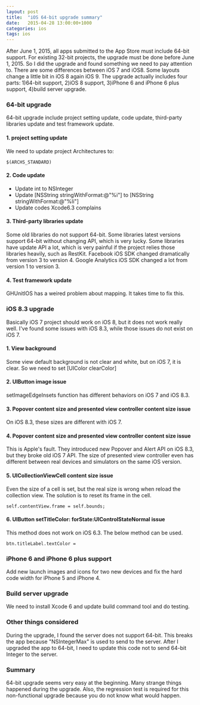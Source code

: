 ```yaml
---
layout: post
title:  "iOS 64-bit upgrade summary"
date:   2015-04-28 13:00:00+1000
categories: ios
tags: ios
---
```


After June 1, 2015, all apps submitted to the App Store must include 64-bit support. For existing 32-bit projects, the upgrade must be done before June 1, 2015. So I did the upgrade and found something we need to pay attention to. There are some differences between iOS 7 and iOS8. Some layouts change a little bit in iOS 8 again iOS 9. The upgrade actually includes four parts: 1)64-bit support, 2)iOS 8 support, 3)iPhone 6 and iPhone 6 plus support, 4)build server upgrade.


### 64-bit upgrade
64-bit upgrade include project setting update, code update, third-party libraries update and test framework update.

#### 1. project setting update
We need to update project Architectures to:
      
    $(ARCHS_STANDARD)

#### 2. Code update

- Update int to NSInteger
- Update [NSString stringWithFormat:@"%i"] to [NSString stringWithFormat:@"%li"]  
- Update codes Xcode6.3 complains

#### 3. Third-party libraries update
Some old libraries do not support 64-bit. Some libraries latest versions support 64-bit without changing API, which is very lucky. Some libraries have update API a lot, which is very painful if the project relies those libraries heavily, such as RestKit. Facebook iOS SDK changed dramatically from version 3 to version 4. Google Analytics iOS SDK changed a lot from version 1 to version 3.

#### 4. Test framework update
GHUnitIOS has a weired problem about mapping. It takes time to fix this. 


### iOS 8.3 upgrade
Basically iOS 7 project should work on iOS 8, but it does not work really well. I've found some issues with iOS 8.3, while those issues do not exist on iOS 7.

#### 1. View background
Some view default background is not clear and white, but on iOS 7, it is clear. So we need to set [UIColor clearColor]

#### 2. UIButton image issue
setImageEdgeInsets function has different behaviors on iOS 7 and iOS 8.3.

#### 3. Popover content size and presented view controller content size issue
On iOS 8.3, these sizes are different with iOS 7.

#### 4. Popover content size and presented view controller content size issue
This is Apple's fault. They introduced new Popover and Alert API on iOS 8.3, but they broke old iOS 7 API. The size of presented view controller even has different between real devices and simulators on the same iOS version.

#### 5. UICollectionViewCell content size issue
Even the size of a cell is set, but the real size is wrong when reload the collection view. The solution is to reset its frame in the cell.

    self.contentView.frame = self.bounds;

#### 6. UIButton setTitleColor: forState:UIControlStateNormal issue
This method does not work on iOS 6.3. The below method can be used.

    btn.titleLabel.textColor =


### iPhone 6 and iPhone 6 plus support
Add new launch images and icons for two new devices and fix the hard code width for iPhone 5 and iPhone 4.

### Build server upgrade
We need to install Xcode 6 and update build command tool and do testing.

### Other things considered
During the upgrade, I found the server does not support 64-bit. This breaks the app because "NSIntegerMax" is used to send to the server. After I upgraded the app to 64-bit, I need to update this code not to send 64-bit Integer to the server.

### Summary
64-bit upgrade seems very easy at the beginning. Many strange things happened during the upgrade. Also, the regression test is required for this non-functional upgrade because you do not know what would happen.



